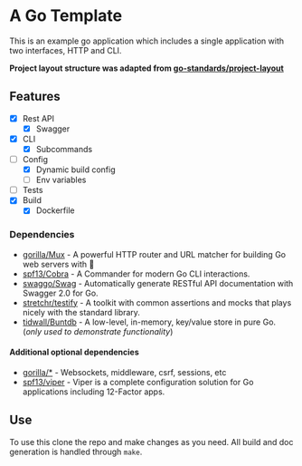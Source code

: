 # A Go Template

This is an example go application which includes a single application with two interfaces, HTTP and CLI.

**Project layout structure was adapted from [go-standards/project-layout](https://github.com/golang-standards/project-layout/tree/master/internal)**

## Features

- [x] Rest API
  - [x] Swagger
- [x] CLI
  - [x] Subcommands
- [ ] Config
  - [x] Dynamic build config
  - [ ] Env variables
- [ ] Tests
- [x] Build
  - [x] Dockerfile 

### Dependencies

- [gorilla/Mux](https://github.com/gorilla/mux) - A powerful HTTP router and URL matcher for building Go web servers with 🦍
- [spf13/Cobra](https://github.com/spf13/cobra) - A Commander for modern Go CLI interactions.
- [swaggo/Swag](https://github.com/swaggo/swag) - Automatically generate RESTful API documentation with Swagger 2.0 for Go.
- [stretchr/testify](https://github.com/stretchr/testify) - A toolkit with common assertions and mocks that plays nicely with the standard library.
- [tidwall/Buntdb](https://github.com/tidwall/buntdb) - A low-level, in-memory, key/value store in pure Go. (*only used to demonstrate functionality*)

#### Additional optional dependencies

- [gorilla/*](https://github.com/gorilla) - Websockets, middleware, csrf, sessions, etc
- [spf13/viper](https://github.com/spf13/viper) - Viper is a complete configuration solution for Go applications including 12-Factor apps.

## Use

To use this clone the repo and make changes as you need. All build and doc generation is handled through `make`.
